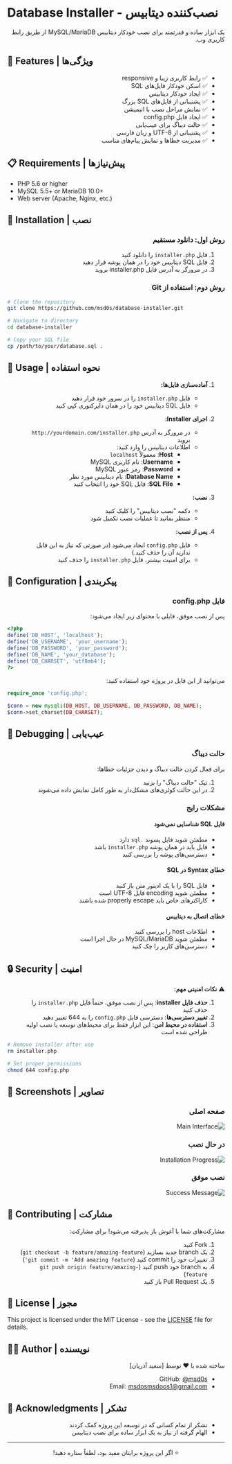 # Database Installer - نصب‌کننده دیتابیس

<div dir="rtl">

یک ابزار ساده و قدرتمند برای نصب خودکار دیتابیس MySQL/MariaDB از طریق رابط کاربری وب.

</div>

## 🌟 Features | ویژگی‌ها

<div dir="rtl">

- ✅ رابط کاربری زیبا و responsive
- ✅ اسکن خودکار فایل‌های SQL
- ✅ ایجاد خودکار دیتابیس
- ✅ پشتیبانی از فایل‌های SQL بزرگ
- ✅ نمایش مراحل نصب با انیمیشن
- ✅ ایجاد فایل config.php
- ✅ حالت دیباگ برای عیب‌یابی
- ✅ پشتیبانی از UTF-8 و زبان فارسی
- ✅ مدیریت خطاها و نمایش پیام‌های مناسب

</div>

## 📋 Requirements | پیش‌نیازها

- PHP 5.6 or higher
- MySQL 5.5+ or MariaDB 10.0+
- Web server (Apache, Nginx, etc.)

## 🚀 Installation | نصب

<div dir="rtl">

### روش اول: دانلود مستقیم

1. فایل `installer.php` را دانلود کنید
2. فایل SQL دیتابیس خود را در همان پوشه قرار دهید
3. در مرورگر به آدرس فایل installer.php بروید

### روش دوم: استفاده از Git

</div>

```bash
# Clone the repository
git clone https://github.com/msd0s/database-installer.git

# Navigate to directory
cd database-installer

# Copy your SQL file
cp /path/to/your/database.sql .
```

## 📖 Usage | نحوه استفاده

<div dir="rtl">

1. **آماده‌سازی فایل‌ها:**
   - فایل `installer.php` را در سرور خود قرار دهید
   - فایل SQL دیتابیس خود را در همان دایرکتوری کپی کنید

2. **اجرای Installer:**
   - در مرورگر به آدرس `http://yourdomain.com/installer.php` بروید
   - اطلاعات دیتابیس را وارد کنید:
     - **Host**: معمولاً `localhost`
     - **Username**: نام کاربری MySQL
     - **Password**: رمز عبور MySQL
     - **Database Name**: نام دیتابیس مورد نظر
     - **SQL File**: فایل SQL خود را انتخاب کنید

3. **نصب:**
   - دکمه "نصب دیتابیس" را کلیک کنید
   - منتظر بمانید تا عملیات نصب تکمیل شود

4. **پس از نصب:**
   - فایل `config.php` ایجاد می‌شود (در صورتی که نیاز به این فایل ندارید آن را حذف کنید.)
   - برای امنیت بیشتر، فایل `installer.php` را حذف کنید

</div>

## 🔧 Configuration | پیکربندی

<div dir="rtl">

### فایل config.php

پس از نصب موفق، فایلی با محتوای زیر ایجاد می‌شود:

</div>

```php
<?php
define('DB_HOST', 'localhost');
define('DB_USERNAME', 'your_username');
define('DB_PASSWORD', 'your_password');
define('DB_NAME', 'your_database');
define('DB_CHARSET', 'utf8mb4');
?>
```

<div dir="rtl">

می‌توانید از این فایل در پروژه خود استفاده کنید:

</div>

```php
require_once 'config.php';

$conn = new mysqli(DB_HOST, DB_USERNAME, DB_PASSWORD, DB_NAME);
$conn->set_charset(DB_CHARSET);
```

## 🐛 Debugging | عیب‌یابی

<div dir="rtl">

### حالت دیباگ

برای فعال کردن حالت دیباگ و دیدن جزئیات خطاها:
1. تیک "حالت دیباگ" را بزنید
2. در این حالت کوئری‌های مشکل‌دار به طور کامل نمایش داده می‌شوند

### مشکلات رایج

#### فایل SQL شناسایی نمی‌شود
- مطمئن شوید فایل پسوند `.sql` دارد
- فایل باید در همان پوشه `installer.php` باشد
- دسترسی‌های پوشه را بررسی کنید

#### خطای Syntax در SQL
- فایل SQL را با یک ادیتور متن باز کنید
- مطمئن شوید encoding فایل UTF-8 است
- کاراکترهای خاص باید properly escape شده باشند

#### خطای اتصال به دیتابیس
- اطلاعات host را بررسی کنید
- مطمئن شوید MySQL/MariaDB در حال اجرا است
- دسترسی‌های کاربر را چک کنید

</div>

## 🔒 Security | امنیت

<div dir="rtl">

⚠️ **نکات امنیتی مهم:**

1. **حذف فایل installer**: پس از نصب موفق، حتماً فایل `installer.php` را حذف کنید
2. **تغییر دسترسی‌ها**: دسترسی فایل `config.php` را به 644 تغییر دهید
3. **استفاده در محیط امن**: این ابزار فقط برای محیط‌های توسعه یا نصب اولیه طراحی شده است

</div>

```bash
# Remove installer after use
rm installer.php

# Set proper permissions
chmod 644 config.php
```

## 📸 Screenshots | تصاویر

<div dir="rtl">

### صفحه اصلی
![Main Interface](screenshots/main-interface.png)

### در حال نصب
![Installation Progress](screenshots/installation-progress.png)

### نصب موفق
![Success Message](screenshots/success-message.png)

</div>

## 🤝 Contributing | مشارکت

<div dir="rtl">

مشارکت‌های شما با آغوش باز پذیرفته می‌شود! برای مشارکت:

1. Fork کنید
2. یک branch جدید بسازید (`git checkout -b feature/amazing-feature`)
3. تغییرات خود را commit کنید (`git commit -m 'Add amazing feature'`)
4. به branch خود push کنید (`git push origin feature/amazing-feature`)
5. یک Pull Request باز کنید

</div>

## 📝 License | مجوز

This project is licensed under the MIT License - see the [LICENSE](LICENSE) file for details.

## 👨‍💻 Author | نویسنده

<div dir="rtl">

ساخته شده با ❤️ توسط [سعید آذریان]

- GitHub: [@msd0s](https://github.com/msd0s)
- Email: msdosmsdoos1@gmail.com

</div>

## 🙏 Acknowledgments | تشکر

<div dir="rtl">

- تشکر از تمام کسانی که در توسعه این پروژه کمک کردند
- الهام گرفته از نیاز به یک ابزار ساده برای نصب دیتابیس

</div>

---

<div align="center" dir="rtl">

⭐ اگر این پروژه برایتان مفید بود، لطفاً ستاره دهید!

</div>